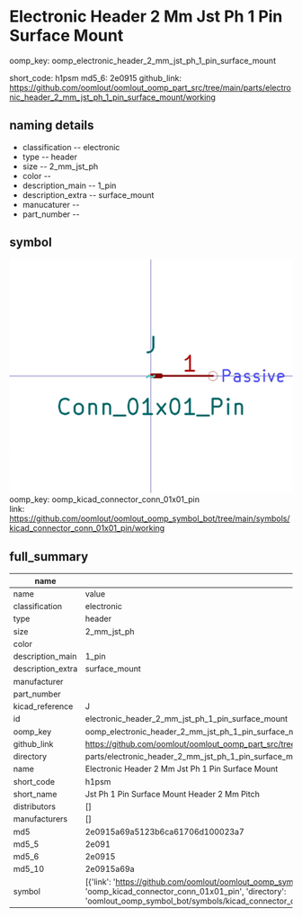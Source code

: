 # Electronic Header 2 Mm Jst Ph 1 Pin Surface Mount
oomp_key: oomp_electronic_header_2_mm_jst_ph_1_pin_surface_mount 


short_code: h1psm
md5_6: 2e0915
github_link: https://github.com/oomlout/oomlout_oomp_part_src/tree/main/parts/electronic_header_2_mm_jst_ph_1_pin_surface_mount/working
## naming details
* classification -- electronic
* type -- header
* size -- 2_mm_jst_ph
* color -- 
* description_main -- 1_pin
* description_extra -- surface_mount
* manucaturer -- 
* part_number -- 



## symbol

![](symbol/0/working/working_600.png)  
oomp_key: oomp_kicad_connector_conn_01x01_pin  
link: https://github.com/oomlout/oomlout_oomp_symbol_bot/tree/main/symbols/kicad_connector_conn_01x01_pin/working  


## full_summary
| name | value | 
| --- | --- | 
| name | value | 
| classification | electronic | 
| type | header | 
| size | 2_mm_jst_ph | 
| color |  | 
| description_main | 1_pin | 
| description_extra | surface_mount | 
| manufacturer |  | 
| part_number |  | 
| kicad_reference | J | 
| id | electronic_header_2_mm_jst_ph_1_pin_surface_mount | 
| oomp_key | oomp_electronic_header_2_mm_jst_ph_1_pin_surface_mount | 
| github_link | https://github.com/oomlout/oomlout_oomp_part_src/tree/main/parts/electronic_header_2_mm_jst_ph_1_pin_surface_mount/working | 
| directory | parts/electronic_header_2_mm_jst_ph_1_pin_surface_mount | 
| name | Electronic Header 2 Mm Jst Ph 1 Pin Surface Mount | 
| short_code | h1psm | 
| short_name | Jst Ph 1 Pin Surface Mount Header 2 Mm Pitch | 
| distributors | [] | 
| manufacturers | [] | 
| md5 | 2e0915a69a5123b6ca61706d100023a7 | 
| md5_5 | 2e091 | 
| md5_6 | 2e0915 | 
| md5_10 | 2e0915a69a | 
| symbol | [{'link': 'https://github.com/oomlout/oomlout_oomp_symbol_bot/tree/main/symbols/kicad_connector_conn_01x01_pin', 'oomp_key': 'oomp_kicad_connector_conn_01x01_pin', 'directory': 'oomlout_oomp_symbol_bot/symbols/kicad_connector_conn_01x01_pin//working/working.kicad_sym'}] | 
